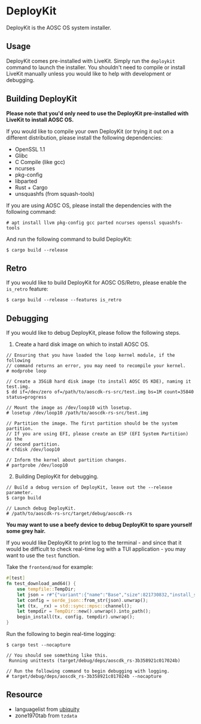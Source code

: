 # DeployKit

DeployKit is the AOSC OS system installer.

## Usage

DeployKit comes pre-installed with LiveKit. Simply run the `deploykit` command
to launch the installer. You shouldn't need to compile or install LiveKit
manually unless you would like to help with development or debugging.

## Building DeployKit

**Please note that you'd only need to use the DeployKit pre-installed with
LiveKit to install AOSC OS.**

If you would like to compile your own DeployKit (or trying it out on a
different distribution, please install the following dependencies:

- OpenSSL 1.1
- Glibc
- C Compile (like gcc)
- ncurses
- pkg-config
- libparted
- Rust + Cargo
- unsquashfs (from squash-tools)

If you are using AOSC OS, please install the dependencies with the following
command:

```
# apt install llvm pkg-config gcc parted ncurses openssl squashfs-tools

```

And run the following command to build DeployKit:

```
$ cargo build --release
```

## Retro

If you would like to build DeployKit for AOSC OS/Retro, please enable the
`is_retro` feature:

```
$ cargo build --release --features is_retro
```

## Debugging

If you would like to debug DeployKit, please follow the following steps.

1. Create a hard disk image on which to install AOSC OS.

```
// Ensuring that you have loaded the loop kernel module, if the following
// command returns an error, you may need to recompile your kernel.
# modprobe loop

// Create a 35GiB hard disk image (to install AOSC OS KDE), naming it test.img.
$ dd if=/dev/zero of=/path/to/aoscdk-rs-src/test.img bs=1M count=35840 status=progress

// Mount the image as /dev/loop10 with losetup.
# losetup /dev/loop10 /path/to/aoscdk-rs-src/test.img

// Partition the image. The first partition should be the system partition.
// If you are using EFI, please create an ESP (EFI System Partition) as the
// second partition.
# cfdisk /dev/loop10

// Inform the kernel about partition changes.
# partprobe /dev/loop10
```

2. Building DeployKit for debugging.

```
// Build a debug version of DeployKit, leave out the --release parameter.
$ cargo build

// Launch debug DeployKit.
# /path/to/aoscdk-rs-src/target/debug/aoscdk-rs
```

**You may want to use a beefy device to debug DeployKit to spare yourself some
grey hair.**

If you would like DeployKit to print log to the terminal - and since that it
would be difficult to check real-time log with a TUI application - you may want
to use the `test` function.

Take the `frontend/mod` for example:

```Rust
#[test]
fn test_download_amd64() {
    use tempfile::TempDir;
    let json = r#"{"variant":{"name":"Base","size":821730832,"install_size":4157483520,"date":"20210602","sha256sum":"b5a5b9d889888a0e4f16b9f299b8a820ae2c8595aa363eb1e797d32ed0e957ed","url":"os-amd64/base/aosc-os_base_20210602_amd64.tar.xz"},"partition":{"path":"/dev/loop0p1","parent_path":"/dev/loop0","fs_type":"ext4","size":3145728},"mirror":{"name":"Beijing Foreign Studies University","name-tr":"bfsu-name","loc":"China","loc-tr":"bfsu-loc","url":"https://mirrors.bfsu.edu.cn/anthon/aosc-os/"},"user":"test","password":"test","hostname":"test","locale":"","continent":"Asia","city":"Shanghai","tc":"UTC"}"#;
    let config = serde_json::from_str(json).unwrap();
    let (tx, _rx) = std::sync::mpsc::channel();
    let tempdir = TempDir::new().unwrap().into_path();
    begin_install(tx, config, tempdir).unwrap();
}
```

Run the following to begin real-time logging:

```
$ cargo test --nocapture

// You should see something like this.
 Running unittests (target/debug/deps/aoscdk_rs-3b358921c017024b)

// Run the following command to begin debugging with logging.
# target/debug/deps/aoscdk_rs-3b358921c017024b --nocapture
```

## Resource
- languagelist from [ubiquity](https://git.launchpad.net/ubiquity/tree/d-i/source/localechooser/languagelist)
- zone1970tab from `tzdata`